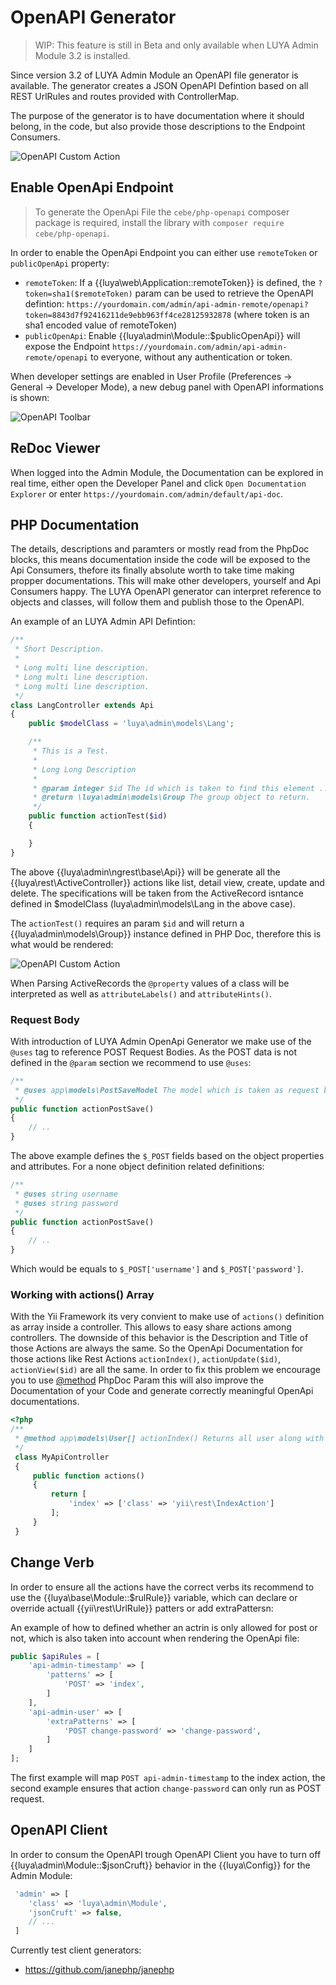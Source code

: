# OpenAPI Generator

> WIP: This feature is still in Beta and only available when LUYA Admin Module 3.2 is installed.

Since version 3.2 of LUYA Admin Module an OpenAPI file generator is available. The generator creates a JSON OpenAPI Defintion based on all REST UrlRules and routes provided with ControllerMap.

The purpose of the generator is to have documentation where it should belong, in the code, but also provide those descriptions to the Endpoint Consumers.

![OpenAPI Custom Action](https://raw.githubusercontent.com/luyadev/luya/master/docs/guide/img/openapi-code-to-redoc.png "OpenAPI Custom Action")

## Enable OpenApi Endpoint

> To generate the OpenApi File the `cebe/php-openapi` composer package is required, install the library with `composer require cebe/php-openapi`.

In order to enable the OpenApi Endpoint you can either use `remoteToken` or ` publicOpenApi` property:

+ `remoteToken`: If a {{luya\web\Application::remoteToken}} is defined, the `?token=sha1($remoteToken)` param can be used to retrieve the OpenAPI defintion: `https://yourdomain.com/admin/api-admin-remote/openapi?token=8843d7f92416211de9ebb963ff4ce28125932878` (where token is an sha1 encoded value of remoteToken)
+ `publicOpenApi`: Enable {{luya\admin\Module::$publicOpenApi}} will expose the Endpoint `https://yourdomain.com/admin/api-admin-remote/openapi` to everyone, without any authentication or token.

When developer settings are enabled in User Profile (Preferences -> General -> Developer Mode), a new debug panel with OpenAPI informations is shown:

![OpenAPI Toolbar](https://raw.githubusercontent.com/luyadev/luya/master/docs/guide/img/debug-toolbar-openapi-2.png "OpenAPI Toolbar")

## ReDoc Viewer

When logged into the Admin Module, the Documentation can be explored in real time, either open the Developer Panel and click `Open Documentation Explorer` or enter `https://yourdomain.com/admin/default/api-doc`.

## PHP Documentation

The details, descriptions and paramters or mostly read from the PhpDoc blocks, this means documentation inside the code will be exposed to the Api Consumers, thefore its finally absolute worth to take time making propper documentations. This will make other developers, yourself and Api Consumers happy. The LUYA OpenAPI generator can interpret reference to objects and classes, will follow them and publish those to the OpenAPI.

An example of an LUYA Admin API Defintion:

```php
/**
 * Short Description.
 *
 * Long multi line description.
 * Long multi line description.
 * Long multi line description.
 */
class LangController extends Api
{
    public $modelClass = 'luya\admin\models\Lang';

    /**
     * This is a Test.
     *
     * Long Long Description
     * 
     * @param integer $id The id which is taken to find this element ...
     * @return \luya\admin\models\Group The group object to return.
     */
    public function actionTest($id)
    {

    }
}
```

The above {{luya\admin\ngrest\base\Api}} will be generate all the {{luya\rest\ActiveController}} actions like list, detail view, create, update and delete. The specifications will be taken from the ActiveRecord isntance defined in $modelClass (luya\admin\models\Lang in the above case).

The `actionTest()` requires an param `$id` and will return a {{luya\admin\models\Group}} instance defined in PHP Doc, therefore this is what would be rendered:

![OpenAPI Custom Action](https://raw.githubusercontent.com/luyadev/luya/master/docs/guide/img/openapi-custom-action.png "OpenAPI Custom Action")

When Parsing ActiveRecords the `@property` values of a class will be interpreted as well as `attributeLabels()` and `attributeHints()`.

### Request Body

With introduction of LUYA Admin OpenApi Generator we make use of the `@uses` tag to reference POST Request Bodies. As the POST data is not defined in the `@param` section we recommend to use `@uses`:

```php
/**
 * @uses app\models\PostSaveModel The model which is taken as request body.
 */
public function actionPostSave()
{
    // ..
}
```

The above example defines the `$_POST` fields based on the object properties and attributes. For a none object definition related definitions:

```php
/**
 * @uses string username
 * @uses string password
 */
public function actionPostSave()
{
    // ..
}
```

Which would be equals to `$_POST['username']` and `$_POST['password']`.

### Working with actions() Array

With the Yii Framework its very convient to make use of `actions()` definition as array inside a controller. This allows to easy share actions among controllers. The downside of this behavior is the Description and Title of those Actions are always the same. So the OpenApi Documentation for those actions like Rest Actions `actionIndex()`, `actionUpdate($id)`, `actionView($id)` are all the same. In order to fix this problem we encourage you to use [@method](https://docs.phpdoc.org/latest/references/phpdoc/tags/method.html) PhpDoc Param this will also improve the Documentation of your Code and generate correctly meaningful OpenApi documentations.

```php
<?php
/**
 * @method app\models\User[] actionIndex() Returns all user along with ........
 */
 class MyApiController
 {
     public function actions()
     {
         return [
             'index' => ['class' => 'yii\rest\IndexAction']
         ];
     }
 }
```

## Change Verb

In order to ensure all the actions have the correct verbs its recommend to use the {{luya\base\Module::$rulRule}} variable, which can declare or override actuall {{yii\rest\UrlRule}} patters or add extraPattersn:

An example of how to defined whether an actrin is only allowed for post or not, which is also taken into account when rendering the OpenApi file:

```php
public $apiRules = [
    'api-admin-timestamp' => [
        'patterns' => [
            'POST' => 'index',
        ]
    ],
    'api-admin-user' => [
        'extraPatterns' => [
            'POST change-password' => 'change-password',
        ]
    ]
];
```

The first example will map `POST api-admin-timestamp` to the index action, the second example ensures that action `change-password` can only run as POST request.

## OpenAPI Client

In order to consum the OpenAPI trough OpenAPI Client you have to turn off {{luya\admin\Module::$jsonCruft}} behavior in the {{luya\Config}} for the Admin Module:

```php
 'admin' => [
    'class' => 'luya\admin\Module',
    'jsonCruft' => false,
    // ...
 ]
```

Currently test client generators:

+ https://github.com/janephp/janephp
